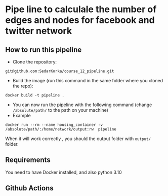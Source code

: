 # Pipe line to calculale the number of edges and nodes for facebook and twitter network

## How to run this pipeline

- Clone the repository:

```
git@github.com:SedarKorka/course_12_pipeline.git
```

- Build the image (run this command in the same folder where you cloned the repo):

```
docker build -t pipeline .
```

- You can now run the pipeline with the following command (change `/absolute/path/` to the path
on your machine)
- Example 
```
docker run --rm --name housing_container -v  /absolute/path/:/home/network/output:rw  pipeline  
```

When it will work correctly , you should the output folder with `output/` folder.

## Requirements

You need to have Docker installed, and also python 3.10

## Github Actions



